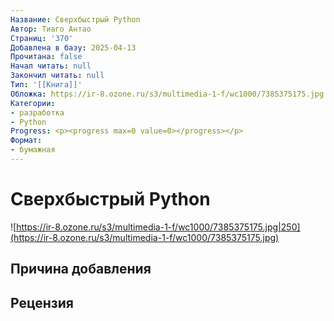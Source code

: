 ```yaml
---
Название: Сверхбыстрый Python
Автор: Тиаго Антао
Страниц: '370'
Добавлена в базу: 2025-04-13
Прочитана: false
Начал читать: null
Закончил читать: null
Тип: '[[Книга]]'
Обложка: https://ir-8.ozone.ru/s3/multimedia-1-f/wc1000/7385375175.jpg
Категории:
- разработка
- Python
Progress: <p><progress max=0 value=0></progress></p>
Формат:
- бумажная
---
```

# Сверхбыстрый Python

![https://ir-8.ozone.ru/s3/multimedia-1-f/wc1000/7385375175.jpg|250](https://ir-8.ozone.ru/s3/multimedia-1-f/wc1000/7385375175.jpg)

## Причина добавления


## Рецензия